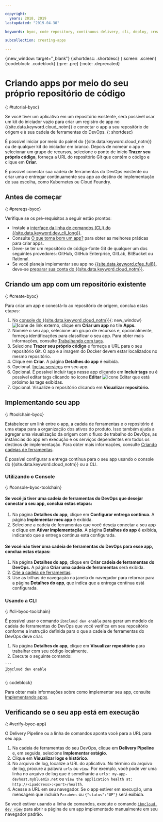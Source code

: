 ```yaml
---

copyright:
  years: 2018, 2019
lastupdated: "2019-04-30"

keywords: byoc, code repository, continuous delivery, cli, deploy, create app custom repo, custom repo, existing repo, custom code

subcollection: creating-apps

---
```


{:new_window: target="_blank"}
{:shortdesc: .shortdesc}
{:screen: .screen}
{:codeblock: .codeblock}
{:pre: .pre}
{:note: .deprecated}

# Criando apps por meio do seu próprio repositório de código
{: #tutorial-byoc}

Se você tiver um aplicativo em um repositório existente, será possível usar um kit do iniciador vazio para criar um registro de app no {{site.data.keyword.cloud_notm}} e conectar o app a seu repositório de origem e à sua cadeia de ferramentas do DevOps.
{: shortdesc}

É possível iniciar por meio do painel do {{site.data.keyword.cloud_notm}} ou de qualquer kit do iniciador em branco. Depois
de nomear o app e selecionar um grupo de recursos, selecione o ponto de início
**Trazer seu próprio código**, forneça a URL do repositório Git que contém o código e clique em **Criar**.

É possível conectar sua cadeia de ferramentas do DevOps existente ou criar uma e entregar continuamente seu app ao destino de implementação de sua escolha, como Kubernetes ou Cloud Foundry.

## Antes de começar
{: #prereqs-byoc}

Verifique se os pré-requisitos a seguir estão prontos:

 * Instale a [interface da linha de comandos (CLI) do {{site.data.keyword.dev_cli_long}}](/docs/cli?topic=cloud-cli-ibmcloud-cli).
 * Consulte [O que torna bom um app?](/docs/apps?topic=creating-apps-best-practice) para obter as melhores
práticas para criar apps.
 * Deve-se ter um repositório de código-fonte Git de qualquer um dos seguintes provedores: GitHub,
GitHub Enterprise, GitLab, BitBucket ou Rational.
 * Se você planeja implementar seu app no [{{site.data.keyword.cfee_full}}](/docs/cloud-foundry?topic=cloud-foundry-about), deve-se [preparar sua conta do {{site.data.keyword.cloud_notm}}](/docs/cloud-foundry?topic=cloud-foundry-prepare).

## Criando um app com um repositório existente
{: #create-byoc}

Para criar um app e conectá-lo ao repositório de origem, conclua estas etapas:

1. No [console do {{site.data.keyword.cloud_notm}}](https://{DomainName}){: new_window}![Ícone de link externo](../../icons/launch-glyph.svg "Ícone de link externo"), clique em **Criar um app** no tile **Apps**.
2. Nomeie o seu app, selecione um grupo de recursos e, opcionalmente, forneça identificações para classificar o seu app. Para obter mais informações, consulte [Trabalhando com tags](/docs/resources?topic=resources-tag).
3. Selecione **Trazer seu próprio código** e forneça a URL para o seu repositório Git. O
app e a imagem do Docker devem estar localizados no mesmo repositório.
4. Clique em **Criar**. A página **Detalhes do app** é exibida.
5. Opcional. [Inclua serviços](/docs/apps?topic=creating-apps-add-resource) em seu app.
6. Opcional. É possível incluir tags nesse app clicando em **Incluir tags** ou é possível editar tags clicando no ícone **Editar** ![Ícone Editar](../../icons/edit-tagging.svg) que está próximo às tags exibidas.
7. Opcional. Visualize o repositório clicando em **Visualizar repositório.**

## Implementando seu app
{: #toolchain-byoc}

Estabelecer um link entre o app, a cadeia de ferramentas e o repositório é uma etapa para a organização dos
ativos do produto. Isso também ajuda a agregar uma visualização da origem com o fluxo de trabalho do DevOps, as
instâncias do app em execução e os serviços dependentes em todos os destinos de implementação. Para obter mais informações, consulte [Criando cadeias de ferramentas](/docs/services/ContinuousDelivery?topic=ContinuousDelivery-toolchains_getting_started).

É possível configurar a entrega contínua para o seu app usando o console do {{site.data.keyword.cloud_notm}} ou a CLI.

### Utilizando o Console
{: #console-byoc-toolchain}

#### Se você já tiver uma cadeia de ferramentas do DevOps que desejar conectar a seu app, conclua estas etapas:

1. Na página **Detalhes do app**, clique em **Configurar entrega contínua**. A página **Implementar meu app** é exibida.
2. Selecione a cadeia de ferramentas que você deseja conectar a seu app e clique em **Ativar implementação**. A página **Detalhes do app** é exibida, indicando que a entrega contínua está configurada.

#### Se você não tiver uma cadeia de ferramentas do DevOps para esse app, conclua estas etapas:

1. Na página **Detalhes do app**, clique em **Criar cadeia de ferramentas do DevOps.** A página **Criar uma cadeia de ferramentas** será exibida.
2. [Crie a cadeia de ferramentas](/docs/services/ContinuousDelivery?topic=ContinuousDelivery-toolchains_getting_started).
3. Use as trilhas de navegação na janela do navegador para retornar para a página **Detalhes do app**, que indica que a entrega contínua está configurada.

### Usando a CLI
{: #cli-byoc-toolchain}

É possível usar o comando `ibmcloud dev enable` para gerar um modelo de cadeia de ferramentas do DevOps que você verifica em seu repositório conforme a instrução definida para o que a cadeia de ferramentas do DevOps deve criar. 

  1. Na página **Detalhes do app**, clique em **Visualizar repositório** para trabalhar com seu código localmente.
  2. Execute o seguinte comando:
    
    ```
    Ibmcloud dev enable
    ```
   {: codeblock}

Para obter mais informações sobre como implementar seu app, consulte [Implementando apps](/docs/apps?topic=creating-apps-deploying-apps).

## Verificando se o seu app está em execução
{: #verify-byoc-app}

O Delivery Pipeline ou a linha de comandos aponta você para a URL para seu app.

1. Na cadeia de ferramentas do seu DevOps, clique em **Delivery Pipeline** e, em seguida, selecione **Implementar estágio**.
2. Clique em **Visualizar logs e histórico**.
3. No arquivo de log, localize a URL do aplicativo. No término do arquivo de log, procure a palavra `urls` ou `view`. Por exemplo, você pode ver uma linha no arquivo de log que é semelhante a `urls: my-app-devhost.mybluemix.net` ou `View the application health at: http://<ipaddress>:<port>/health`.
4. Acesse a URL em seu navegador. Se o app estiver em execução, uma mensagem que incluirá `Parabéns` ou `{"status":"UP"}` será exibida.

Se você estiver usando a linha de comandos, execute o comando [`ibmcloud dev view`](/docs/cli/idt?topic=cloud-cli-idt-cli#view) para abrir a página de um app implementado manualmente em seu navegador padrão.
